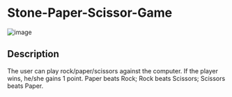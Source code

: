 # Stone-Paper-Scissor-Game
![image](https://user-images.githubusercontent.com/67956852/205457548-322d8f32-5cd6-43ba-a6fe-b4f89c65f709.png)


## Description
The user can play rock/paper/scissors against the computer.
If the player wins, he/she gains 1 point.
Paper beats Rock; Rock beats Scissors; Scissors beats Paper.
